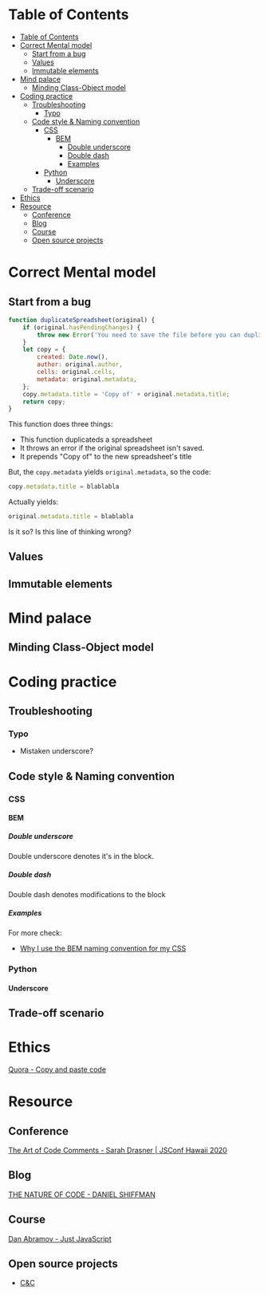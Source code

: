 # Table of Contents
- [Table of Contents](#table-of-contents)
- [Correct Mental model](#correct-mental-model)
  - [Start from a bug](#start-from-a-bug)
  - [Values](#values)
  - [Immutable elements](#immutable-elements)
- [Mind palace](#mind-palace)
  - [Minding Class-Object model](#minding-class-object-model)
- [Coding practice](#coding-practice)
  - [Troubleshooting](#troubleshooting)
    - [Typo](#typo)
  - [Code style & Naming convention](#code-style--naming-convention)
    - [CSS](#css)
      - [BEM](#bem)
        - [Double underscore](#double-underscore)
        - [Double dash](#double-dash)
        - [Examples](#examples)
    - [Python](#python)
      - [Underscore](#underscore)
  - [Trade-off scenario](#trade-off-scenario)
- [Ethics](#ethics)
- [Resource](#resource)
  - [Conference](#conference)
  - [Blog](#blog)
  - [Course](#course)
  - [Open source projects](#open-source-projects)
# Correct Mental model
## Start from a bug
```javascript
function duplicateSpreadsheet(original) {
    if (original.hasPendingChanges) {
        throw new Error('You need to save the file before you can duplicate it');
    }
    let copy = {
        created: Date.now(),
        author: original.author,
        cells: original.cells,
        metadata: original.metadata,
    };
    copy.metadata.title = 'Copy of' + original.metadata.title;
    return copy;
}
```
This function does three things:
- This function duplicateds a spreadsheet
- It throws an error if the original spreadsheet isn't saved.
- It prepends "Copy of" to the new spreadsheet's title

But, the ```copy.metadata``` yields ```original.metadata```, so the code:
```javascript
copy.metadata.title = blablabla
```
Actually yields:
```javascript
original.metadata.title = blablabla
```

Is it so? Is this line of thinking wrong?

## Values

## Immutable elements

# Mind palace
## Minding Class-Object model 

# Coding practice
## Troubleshooting
### Typo
- Mistaken underscore?
## Code style & Naming convention
### CSS
#### BEM
##### Double underscore
Double underscore denotes it's in the block.
##### Double dash
Double dash denotes modifications to the block
##### Examples
For more check:
- [Why I use the BEM naming convention for my CSS](https://www.youtube.com/watch?v=SLjHSVwXYq4)
### Python
#### Underscore

## Trade-off scenario


# Ethics
[Quora - Copy and paste code](https://www.quora.com/Do-good-programmers-copy-paste-codes)

# Resource
## Conference
[The Art of Code Comments - Sarah Drasner | JSConf Hawaii 2020](https://www.youtube.com/watch?v=yhF7OmuIILc)
## Blog
[THE NATURE OF CODE - DANIEL SHIFFMAN](https://natureofcode.com/book/introduction/)
## Course
[Dan Abramov - Just JavaScript](https://justjavascript.com/)
## Open source projects
- [C&C](https://github.com/electronicarts/CnC_Remastered_Collection)

